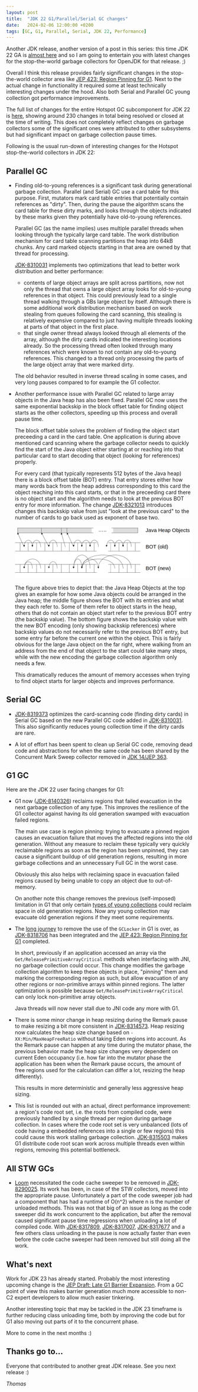 ```yaml
---
layout: post
title:  "JDK 22 G1/Parallel/Serial GC changes"
date:   2024-02-06 12:00:00 +0200
tags: [GC, G1, Parallel, Serial, JDK 22, Performance]
---
```


Another JDK release, another version of a post in this series: this time JDK 22 GA is [almost here](https://openjdk.java.net/projects/jdk/22/) and so I am going to entertain you with latest changes for the stop-the-world garbage collectors for OpenJDK for that release. ;)

Overall I think this release provides fairly significant changes in the stop-the-world collector area like [JEP 423: Region Pinning for G1](https://openjdk.org/jeps/423). Next to the actual change in functionality it required some at least technically interesting changes under the hood. Also both Serial and Parallel GC young collection got performance improvements.

The full list of changes for the entire Hotspot GC subcomponent for JDK 22 is [here](https://bugs.openjdk.org/issues/?jql=project%20%3D%20JDK%20AND%20issuetype%20in%20standardIssueTypes()%20AND%20status%20in%20(Resolved%2C%20Closed)%20AND%20fixVersion%20%3D%20%2222%22%20AND%20component%20%3D%20hotspot%20AND%20Subcomponent%20in%20(gc%2C%20gc%2C%20gc%2C%20gc%2C%20gc)), showing around 230 changes in total being resolved or closed at the time of writing. This does not completely reflect changes on garbage collectors some of the significant ones were attributed to other subsystems but had significant impact on garbage collection pause times.

Following is the usual run-down of interesting changes for the Hotspot stop-the-world collectors in JDK 22:

## Parallel GC

  * Finding old-to-young references is a significant task during generational garbage collection. Parallel (and Serial) GC use a card table for this purpose. First, mutators mark card table entries that potentially contain references as "dirty". Then, during the pause the algorithm scans the card table for these dirty marks, and looks through the objects indicated by these marks given they potentially have old-to-young references.

    Parallel GC (as the name implies) uses multiple parallel threads when looking through the typically large card table. The work distribution mechanism for card table scanning partitions the heap into 64kB chunks. Any card marked objects starting in that area are owned by that thread for processing.

    [JDK-8310031](https://bugs.openjdk.org/browse/JDK-8310031) implements two optimizations that lead to better work distribution and better performance:
    * contents of large object arrays are split across partitions, now not only the thread that owns a large object array looks for old-to-young references in that object. This could previously lead to a single thread walking through a GBs large object by itself. Although there is some additional work distribution mechanism based on work stealing from queues following the card scanning, this stealing is relatively expensive compared to just having multiple threads looking at parts of that object in the first place.
    * that single owner thread always looked through all elements of the array, although the dirty cards indicated the interesting locations already. So the processing thread often looked through many references which were known to not contain any old-to-young references. This changed to a thread only processing the parts of the large object array that were marked dirty.

    The old behavior resulted in inverse thread scaling in some cases, and very long pauses compared to for example the G1 collector.

  * Another performance issue with Parallel GC related to large array objects in the Java heap has also been fixed. Parallel GC now uses the same exponential backskip in the block offset table for finding object starts as the other collectors, speeding up this process and overall pause time.

    The block offset table solves the problem of finding the object start preceeding a card in the card table. One application is during above mentioned card scanning where the garbage collector needs to quickly find the start of the Java object either starting at or reaching into that particular card to start decoding that object (looking for references) properly.

    For every card (that typically represents 512 bytes of the Java heap) there is a block offset table (BOT) entry. That entry stores either how many words back from the heap address corresponding to this card the object reaching into this card starts, or that in the preceeding card there is no object start and the algorithm needs to look at the previous BOT entry for more information. The change [JDK-8321013](https://bugs.openjdk.org/browse/JDK-8321013) introduces changes this backskip value from just "look at the previous card" to the number of cards to go back used as exponent of base two.

    ![Block Offset Table Old/New](/assets/20240206-bot-old-new.png)

    The figure above tries to depict that: the Java Heap Objects at the top gives an example for how some Java objects could be arranged in the Java heap; the middle figure shows the BOT with its entries and what they each refer to. Some of them refer to object starts in the heap, others that do not contain an object start refer to the previous BOT entry (the backskip value). The bottom figure shows the backskip value with the new BOT encoding (only showing backskip references) where backskip values do not necessarily refer to the previous BOT entry, but some entry far before the current one within the object. This is fairly obvious for the large Java object on the far right, where walking from an address from the end of that object to the start could take many steps, while with the new encoding the garbage collection algorithm only needs a few.

    This dramatically reduces the amount of memory accesses when trying to find object starts for larger objects and improves performance.


## Serial GC


  * [JDK-8319373](https://bugs.openjdk.org/browse/JDK-8319373) optimizes the card-scanning code (finding dirty cards) in Serial GC based on the new Parallel GC code added in [JDK-8310031](https://bugs.openjdk.org/browse/JDK-8310031). This also significantly reduces young collection time if the dirty cards are rare.

  * A lot of effort has been spent to clean up Serial GC code, removing dead code and abstractions for when the same code has been shared by the Concurrent Mark Sweep collector removed in [JDK 14/JEP 363](https://openjdk.org/jeps/363).

## G1 GC

Here are the JDK 22 user facing changes for G1:

  * G1 now ([JDK-8140326](https://bugs.openjdk.org/browse/JDK-8140326)) reclaims regions that failed evacuation in the next garbage collection of any type. This improves the resilience of the G1 collector against having its old generation swamped with evacuation failed regions.

    The main use case is region pinning: trying to evacuate a pinned region causes an evacuation failure that moves the affected regions into the old generation. Without any measure to reclaim these typically very quickly reclaimable regions as soon as the region has been unpinned, they can cause a significant buildup of old generation regions, resulting in more garbage collections and an unnecessary Full GC in the worst case.

    Obviously this also helps with reclaiming space in evacuation failed regions caused by being unable to copy an object due to out-of-memory.

    On another note this change removes the previous (self-imposed) limitation in G1 that only certain [types of young collections](https://docs.oracle.com/en/java/javase/21/gctuning/garbage-first-g1-garbage-collector1.html#GUID-F1BE86FA-3EDC-4D4F-BDB4-4B044AD83180) could reclaim space in old generation regions. Now any young collection may evacuate old generation regions if they meet some requirements.

  * The [long journey](/2021/06/28/evacuation-failure.html) to remove the use of the `GCLocker` in G1 is over, as [JDK-8318706](https://bugs.openjdk.org/browse/JDK-8318706) has been integrated and the [JEP 423: Region Pinning for G1](https://openjdk.org/jeps/423) completed.

    In short, previously if an application accessed an array via the `Get/ReleasePrimitiveArrayCritical` methods when interfacing with JNI, no garbage collection could occur. This change modifies the garbage collection algorithm to keep these objects in place, "pinning" them and marking the corresponding region as such, but allow evacuation of any other regions or non-primitive arrays within pinned regions. The latter optimization is possible because `Get/ReleasePrimitiveArrayCritical` can only lock non-primitive array objects.

    Java threads will now never stall due to JNI code any more with G1.

  * There is some minor change in heap resizing during the Remark pause to make resizing a bit more consistent in [JDK-8314573](https://bugs.openjdk.org/browse/JDK-8314573). Heap resizing now calculates the heap size change based on `-XX:Min/MaxHeapFreeRatio` without taking Eden regions into account. As the Remark pause can happen at any time during the mutator phase, the previous behavior made the heap size changes very dependent on current Eden occupancy (i.e. how far into the mutator phase the application has been when the Remark pause occurs, the amount of free regions used for the calculation can differ a lot, resizing the heap differently).

    This results in more deterministic and generally less aggressive heap sizing.

  * This list is rounded out with an actual, direct performance improvement: a region's code root set, i.e. the roots from compiled code, were previously handled by a single thread per region during garbage collection. In cases where the code root set is very unbalanced (lots of code having a embedded references into a single or few regions) this could cause this work stalling garbage collection. [JDK-8315503](https://bugs.openjdk.org/browse/JDK-8315503) makes G1 distribute code root scan work across multiple threads even within regions, removing this potential bottleneck.

## All STW GCs

  * [Loom](https://openjdk.org/jeps/444) necessitated the code cache sweeper to be removed in [JDK-8290025](https://bugs.openjdk.org/browse/JDK-8290025). Its work has been, in case of the STW collectors, moved into the appropriate pause. Unfortunately a part of the code sweeper job had a component that has had a runtime of O(n^2) where n is the number of unloaded methods. This was not that big of an issue as long as the code sweeper did its work concurrent to the application, but after the removal caused significant pause time regressions when unloading a lot of compiled code. With [JDK-8317809](https://bugs.openjdk.org/browse/JDK-8317809), [JDK-8317007](https://bugs.openjdk.org/browse/JDK-8317007), [JDK-8317677](https://bugs.openjdk.org/browse/JDK-8317677) and a few others class unloading in the pause is now actually faster than even before the code cache sweeper had been removed but still doing all the work.

## What's next

Work for JDK 23 has already started. Probably the most interesting upcoming change is the [JEP Draft: Late G1 Barrier Expansion](https://bugs.openjdk.org/browse/JDK-8322295). From a GC point of view this makes barrier generation much more accessible to non-C2 expert developers to allow much easier tinkering.

Another interesting topic that may be tackled in the JDK 23 timeframe is further reducing class unloading time, both by improving the code but for G1 also moving out parts of it to the concurrent phase.

More to come in the next months :)

## Thanks go to…

Everyone that contributed to another great JDK release. See you next release :)

*Thomas*

